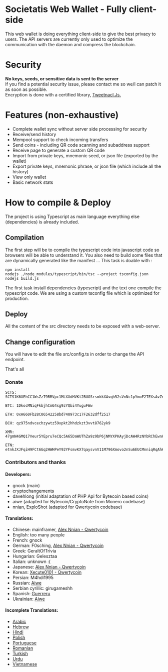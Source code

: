 # Societatis Web Wallet - Fully client-side
This web wallet is doing everything client-side to give the best privacy to users.
The API servers are currently only used to optimize the communication with the daemon and compress the blockchain.

# Security
**No keys, seeds, or sensitive data is sent to the server**  
If you find a potential security issue, please contact me so we/I can patch it as soon as possible.  
Encryption is done with a certified library, [Tweetnacl.Js.](https://github.com/dchest/tweetnacl-js)

# Features (non-exhaustive)
- Complete wallet sync without server side processing for security
- Receive/send history
- Mempool support to check incoming transfers
- Send coins - including QR code scanning and subaddress support
- Receive page to generate a custom QR code
- Import from private keys, mnemonic seed, or json file (exported by the wallet)
- Export private keys, mnemonic phrase, or json file (which include all the history)
- View only wallet
- Basic network stats

# How to compile & Deploy
The project is using Typescript as main language everything else (dependencies) is already included.

## Compilation
The first step will be to compile the typescript code into javascript code so browsers will be able to understand it. 
You also need to build some files that are dynamically generated like the manifest ...
This task is doable with :
```
npm install
nodejs ./node_modules/typescript/bin/tsc --project tsconfig.json
nodejs build.js
```
The first task install dependencies (typescript) and the text one compile the typescript code.
We are using a custom tsconfig file which is optimized for production.

## Deploy
All the content of the src directory needs to be exposed with a web-server.

## Change configuration
You will have to edit the file src/config.ts in order to change the API endpoint. 

That's all

### Donate

```
SCTS: SCTS1K6XEhCC1WsZzT9RRVpc1MLXXdHVKt2BUGSrsmkkXAvqh52sVnNc1pYmoF2TEXsAvZnyPaZu8MW3S8EWHNfAh7X2xa63P7Y
```
```
BTC: 1DkocMNiqFkbjhCmG4sg9zYQbi4YuguFWw
```
```
ETH: 0xA660Fb28C06542258bd740973c17F2632dff2517
```
```
BCH: qz975ndvcechzywtz59xpkt2hhdzkzt3vvt8762yk9
```
```
XMR: 47gmN4GMQ17Veur5YEpru7eCQc5A65DaWUThZa9z9bP6jNMYXPKAyjDcAW4RzNYbRChEwnKu1H3qt9FPW9CnpwZgNscKawX
```
```
ETN: etnkJXJFqiH9FCt6Gq2HWHPeY92YFsmvKX7qaysvnV11M796Xmovo2nSu6EUCMnniqRqAhKX9AQp31GbG3M2DiVM3qRDSQ5Vwq
```

### Contributors and thanks

#### Developers:
- gnock (main)
- cryptochangements
- davehlong (initial adaptation of PHP Api for Bytecoin based coins)
- aiwe (adapted for Bytecoin/CryptoNote from Monero codebase)
- nnian, ExploShot (adapted for Qwertycoin codebase)

#### Translations:
- Chinese: mainframer, [Alex Nnian - Qwertycoin](https://github.com/qwertycoin-org)
- English: too many people
- French: gnock
- German: F0sching, [Alex Nnian - Qwertycoin](https://github.com/qwertycoin-org)
- Greek: GeraltOfTrivia
- Hungarian: Gelesztaa
- Italian: unknown :(
- Japanese: [Alex Nnian - Qwertycoin](https://github.com/qwertycoin-org)
- Korean: [Xecute0101 - Qwertycoin](https://github.com/qwertycoin-org)
- Persian: M4hdi1995
- Russian: [Aiwe](https://github.com/aivve)
- Serbian cyrillic: girugameshh
- Spanish: [Guerreru](https://github.com/Guerreru)
- Ukrainian: [Aiwe](https://github.com/aivve)

#### Incomplete Translations:
- [Arabic](https://github.com/societatis/webwallet-js/blob/master/src/translations/ar.json)
- [Hebrew](https://github.com/societatis/webwallet-js/blob/master/src/translations/he.json)
- [Hindi](https://github.com/societatis/webwallet-js/blob/master/src/translations/hi.json)
- [Polish](https://github.com/societatis/webwallet-js/blob/master/src/translations/pl.json)
- [Portuguese](https://github.com/societatis/webwallet-js/blob/master/src/translations/pk.json)
- [Romanian](https://github.com/societatis/webwallet-js/blob/master/src/translations/ro.json)
- [Turkish](https://github.com/societatis/webwallet-js/blob/master/src/translations/tr.json)
- [Urdu](https://github.com/societatis/webwallet-js/blob/master/src/translations/pk.json)
- [Vietnamese ](https://github.com/societatis/webwallet-js/blob/master/src/translations/vn.json)
